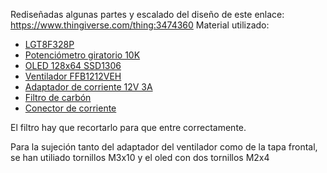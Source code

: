 Rediseñadas algunas partes y escalado del diseño de este enlace: https://www.thingiverse.com/thing:3474360
Material utilizado:
- [LGT8F328P](https://es.aliexpress.com/item/1005005075419652.html)
- [Potenciómetro giratorio 10K](https://es.aliexpress.com/item/4000971762879.html)
- [OLED 128x64 SSD1306](https://es.aliexpress.com/item/1005006373062872.html)
- [Ventilador FFB1212VEH](https://es.aliexpress.com/item/1005007368184034.html)
- [Adaptador de corriente 12V 3A](https://es.aliexpress.com/item/1005006097616117.html)
- [Filtro de carbón](https://es.aliexpress.com/item/1005001559548317.html)
- [Conector de corriente](https://es.aliexpress.com/item/32599220409.html)

El filtro hay que recortarlo para que entre correctamente.

Para la sujeción tanto del adaptador del ventilador como de la tapa frontal, se han utiliado tornillos M3x10 y 
el oled con dos tornillos M2x4
